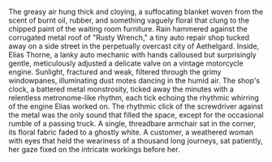 The greasy air hung thick and cloying, a suffocating blanket woven from the scent of burnt oil, rubber, and something vaguely floral that clung to the chipped paint of the waiting room furniture.  Rain hammered against the corrugated metal roof of "Rusty Wrench," a tiny auto repair shop tucked away on a side street in the perpetually overcast city of Aethelgard.  Inside, Elias Thorne, a lanky auto mechanic with hands calloused but surprisingly gentle, meticulously adjusted a delicate valve on a vintage motorcycle engine.  Sunlight, fractured and weak, filtered through the grimy windowpanes, illuminating dust motes dancing in the humid air. The shop's clock, a battered metal monstrosity, ticked away the minutes with a relentless metronome-like rhythm, each tick echoing the rhythmic whirring of the engine Elias worked on.  The rhythmic click of the screwdriver against the metal was the only sound that filled the space, except for the occasional rumble of a passing truck.  A single, threadbare armchair sat in the corner, its floral fabric faded to a ghostly white. A customer, a weathered woman with eyes that held the weariness of a thousand long journeys, sat patiently, her gaze fixed on the intricate workings before her.
